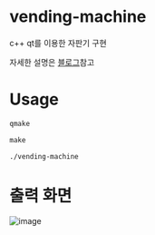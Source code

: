 # vending-machine
c++ qt를 이용한 자판기 구현

자세한 설명은 [블로그](https://kangmyoungseok.github.io/cpp/vendig-machine/)참고

# Usage
```md
qmake
```
```md
make
```
```md
./vending-machine
```

# 출력 화면
![image](https://user-images.githubusercontent.com/33647663/148974831-b0e68353-67c9-4f80-94d7-f4729ea9ed7c.png)
